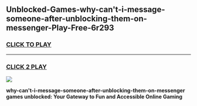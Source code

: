 
## Unblocked-Games-why-can't-i-message-someone-after-unblocking-them-on-messenger-Play-Free-6r293
<h3>
<a href="https://premium76.site?title=why-can't-i-message-someone-after-unblocking-them-on-messenger&ref=23A">CLICK TO PLAY</a></h3>
<hr>

<h3>
<a href="https://premium76.site?title=why-can't-i-message-someone-after-unblocking-them-on-messenger&ref=23A">CLICK 2 PLAY</a>
  
</h3>

<a href="https://premium76.site?title=why-can't-i-message-someone-after-unblocking-them-on-messenger&ref=23A"><img src="https://clearcache.store/games.png"></a>


**why-can't-i-message-someone-after-unblocking-them-on-messenger games unblocked: Your Gateway to Fun and Accessible Online Gaming**
